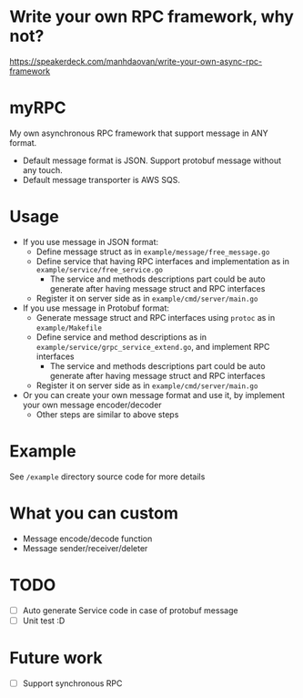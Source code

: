 # Write your own RPC framework, why not?
https://speakerdeck.com/manhdaovan/write-your-own-async-rpc-framework

# myRPC
My own asynchronous RPC framework that support message in ANY format.
- Default message format is JSON. Support protobuf message without any touch.
- Default message transporter is AWS SQS.

# Usage
- If you use message in JSON format:
  - Define message struct as in `example/message/free_message.go`
  - Define service that having RPC interfaces and implementation as in `example/service/free_service.go`
    - The service and methods descriptions part could be auto generate after having message struct and RPC interfaces
  - Register it on server side as in `example/cmd/server/main.go`
- If you use message in Protobuf format:
  - Generate message struct and RPC interfaces using `protoc` as in `example/Makefile`
  - Define service and method descriptions as in `example/service/grpc_service_extend.go`, and implement RPC interfaces
    - The service and methods descriptions part could be auto generate after having message struct and RPC interfaces
  - Register it on server side as in `example/cmd/server/main.go`
- Or you can create your own message format and use it, by implement your own message encoder/decoder
  - Other steps are similar to above steps

# Example
See `/example` directory source code for more details

# What you can custom
- Message encode/decode function
- Message sender/receiver/deleter 

# TODO
- [ ] Auto generate Service code in case of protobuf message
- [ ] Unit test :D

# Future work
- [ ] Support synchronous RPC
